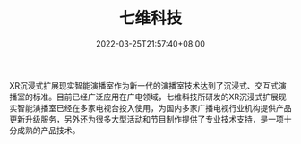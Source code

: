 ﻿---
weight: 
title: "七维科技"
description: "XR沉浸式扩展现实智能演播室作为新一代的演播室技术达到了沉浸式、交互式演播室的标准。目前已经广泛应用在广电领域，七维科技所研发的XR沉浸式扩展现实智能演播室已经在多家电视台投入使用，为国内多家广播电视行业机构提供产品更新升级服务，另外还为很多大型活动和节目制作提供了专业技术支持，是一项十分成熟的产品技术。"
date: 2022-03-25T21:57:40+08:00
lastmod: 2022-03-25T16:45:40+08:00
draft: false
authors: ["Metabd"]
featuredImage: "426.jpg"
link: "http://www.7d-vision.com/"
tags: ["七维科技","虚拟会议"]
categories: ["navigation"]
navigation: ["虚拟会议"]
lightgallery: true
toc: true
pinned: false
recommend: false
recommend1: false
---
XR沉浸式扩展现实智能演播室作为新一代的演播室技术达到了沉浸式、交互式演播室的标准。目前已经广泛应用在广电领域，七维科技所研发的XR沉浸式扩展现实智能演播室已经在多家电视台投入使用，为国内多家广播电视行业机构提供产品更新升级服务，另外还为很多大型活动和节目制作提供了专业技术支持，是一项十分成熟的产品技术。
